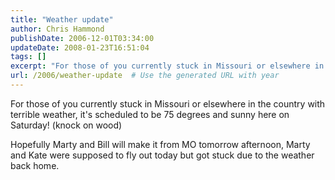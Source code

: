 ```yaml
---
title: "Weather update"
author: Chris Hammond
publishDate: 2006-12-01T03:34:00
updateDate: 2008-01-23T16:51:04
tags: []
excerpt: "For those of you currently stuck in Missouri or elsewhere in the country with terrible weather, it's scheduled to be 75 degrees and sunny here on Saturday! (knock on wood) Hopefully Marty and Bill will make it from MO tomorrow afternoon, Marty and Kate were supposed to fly out today but got stuck due to the weather back..."
url: /2006/weather-update  # Use the generated URL with year
---
```

<P>For those of you currently stuck in Missouri or elsewhere in the country with terrible weather, it's scheduled to be 75 degrees and sunny here on Saturday! (knock on wood)</P> <P>Hopefully Marty and Bill will make it from MO tomorrow afternoon, Marty and Kate were supposed to fly out today but got stuck due to the weather back home.</P>
